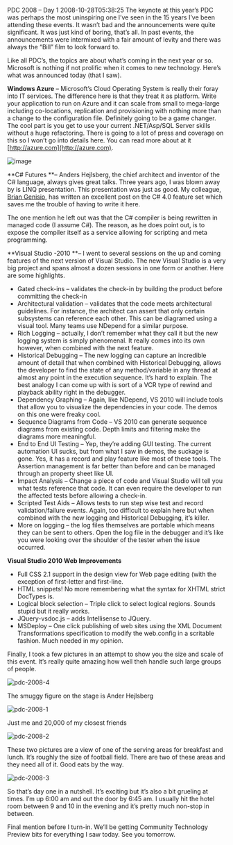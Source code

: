 PDC 2008 – Day 1
2008-10-28T05:38:25
The keynote at this year’s PDC was perhaps the most uninspiring one I’ve seen in the 15 years I’ve been attending these events. It wasn’t bad and the announcements were quite significant. It was just kind of boring, that’s all. In past events, the announcements were intermixed with a fair amount of levity and there was always the “Bill” film to look forward to.

Like all PDC’s, the topics are about what’s coming in the next year or so. Microsoft is nothing if not prolific when it comes to new technology. Here’s what was announced today (that I saw).

**Windows Azure** – Microsoft’s Cloud Operating System is really their foray into IT services. The difference here is that they treat it as platform. Write your application to run on Azure and it can scale from small to mega-large including co-locations, replication and provisioning with nothing more than a change to the configuration file. Definitely going to be a game changer. The cool part is you get to use your current .NET/Asp/SQL Server skills without a huge refactoring. There is going to a lot of press and coverage on this so I won’t go into details here. You can read more about at it [http://azure.com](http://azure.com).

![image](http://az667460.vo.msecnd.net/cdn/images/blog/PDC2008Day1_492/image.png)

**C# Futures **– Anders Hejlsberg, the chief architect and inventor of the C# language, always gives great talks. Three years ago, I was blown away by is LINQ presentation. This presentation was just as good. My colleague, [Brian Genisio](http://brian.genisio.org/2008/10/excitement-that-is-c-40.html), has written an excellent post on the C# 4.0 feature set which saves me the trouble of having to write it here. 

The one mention he left out was that the C# compiler is being rewritten in managed code (I assume C#). The reason, as he does point out, is to expose the compiler itself as a service allowing for scripting and meta programming.

**Visual Studio -2010 **– I went to several sessions on the up and coming features of the next version of Visual Studio. The new Visual Studio is a very big project and spans almost a dozen sessions in one form or another. Here are some highlights.

  * Gated check-ins – validates the check-in by building the product before committing the check-in 
  * Architectural validation – validates that the code meets architectural guidelines. For instance, the architect can assert that only certain subsystems can reference each other. This can be diagramed using a visual tool. Many teams use NDepend for a similar purpose. 
  * Rich Logging – actually, I don’t remember what they call it but the new logging system is simply phenomenal. It really comes into its own however, when combined with the next feature. 
  * Historical Debugging – The new logging can capture an incredible amount of detail that when combined with Historical Debugging, allows the developer to find the state of any method/variable in any thread at almost any point in the execution sequence. It’s hard to explain. The best analogy I can come up with is sort of a VCR type of rewind and playback ability right in the debugger. 
  * Dependency Graphing – Again, like NDepend, VS 2010 will include tools that allow you to visualize the dependencies in your code. The demos on this one were freaky cool. 
  * Sequence Diagrams from Code – VS 2010 can generate sequence diagrams from existing code. Depth limits and filtering make the diagrams more meaningful. 
  * End to End UI Testing – Yep, they’re adding GUI testing. The current automation UI sucks, but from what I saw in demos, the suckage is gone. Yes, it has a record and play feature like most of these tools. The Assertion management is far better than before and can be managed through an property sheet like UI. 
  * Impact Analysis – Change a piece of code and Visual Studio will tell you what tests reference that code. It can even require the developer to run the affected tests before allowing a check-in. 
  * Scripted Test Aids – Allows tests to run step wise test and record validation/failure events. Again, too difficult to explain here but when combined with the new logging and Historical Debugging, it’s killer. 
  * More on logging – the log files themselves are portable which means they can be sent to others. Open the log file in the debugger and it’s like you were looking over the shoulder of the tester when the issue occurred. 

**Visual Studio 2010 Web Improvements**

  * Full CSS 2.1 support in the design view for Web page editing (with the exception of first-letter and first-line. 
  * HTML snippets! No more remembering what the syntax for XHTML strict DocTypes is. 
  * Logical block selection – Triple click to select logical regions. Sounds stupid but it really works. 
  * JQuery-vsdoc.js – adds Intellisense to JQuery. 
  * MSDeploy – One click publishing of web sites using the XML Document Transformations specification to modify the web.config in a scritable fashion. Much needed in my opinion. 

Finally, I took a few pictures in an attempt to show you the size and scale of this event. It’s really quite amazing how well theh handle such large groups of people.

![pdc-2008-4](http://az667460.vo.msecnd.net/cdn/images/blog/PDC2008Day1_492/pdc20084.jpg)

The smuggy figure on the stage is Ander Hejlsberg

![pdc-2008-1](http://az667460.vo.msecnd.net/cdn/images/blog/PDC2008Day1_492/pdc20081.jpg)

Just me and 20,000 of my closest friends

![pdc-2008-2](http://az667460.vo.msecnd.net/cdn/images/blog/PDC2008Day1_492/pdc20082.jpg)

These two pictures are a view of one of the serving areas for breakfast and lunch. It’s roughly the size of football field. There are two of these areas and they need all of it. Good eats by the way.

![pdc-2008-3](http://az667460.vo.msecnd.net/cdn/images/blog/PDC2008Day1_492/pdc20083.jpg)

So that’s day one in a nutshell. It’s exciting but it’s also a bit grueling at times. I’m up 6:00 am and out the door by 6:45 am. I usually hit the hotel room between 9 and 10 in the evening and it’s pretty much non-stop in between.

Final mention before I turn-in. We’ll be getting Community Technology Preview bits for everything I saw today. See you tomorrow.
